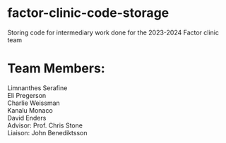 # factor-clinic-code-storage
Storing code for intermediary work done for the 2023-2024 Factor clinic team

# Team Members:
Limnanthes Serafine\
Eli Pregerson\
Charlie Weissman\
Kanalu Monaco\
David Enders\
Advisor: Prof. Chris Stone\
Liaison: John Benediktsson
